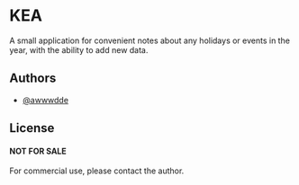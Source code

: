 # KEA 
А small application for convenient notes about any holidays or events in the year, with the ability to add new data.



## Authors

- [@awwwdde](https://www.github.com/awwwdde)


## License

#### NOT FOR SALE  
 For commercial use, please contact the author.
